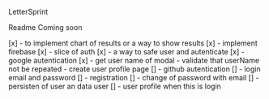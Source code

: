 LetterSprint 

Readme Coming soon 

[x] - to implement chart of results or a way to show results
[x] - implement firebase
[x] - slice of auth
[x] - a way to safe user and autenticate
[x] - google autentication
[x] - get user name of modal
    - validate that userName not be repeated
    - create user profile page
[] - github autentication
[] - login email and password
[] - registration
[] - change of password with email
[] - persisten of user an data user
[] - user profile when this is login


